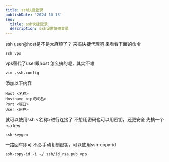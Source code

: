 ```yaml
---
title: ssh快捷登录
publishDate: '2024-10-15'
seo:
  title: ssh快捷登录
  description: ssh设置快捷登录
---
```

ssh user@host是不是太麻烦了？
来搞快捷代理吧
来看看下面的命令
```
ssh vps
```
vps替代了user跟host
怎么搞的呢，其实不难
```
vim .ssh.config
```
添加以下内容
```
Host <名称>
Hostname <ip或域名>
Port <端口>
User <用户>
```
就可以使用ssh <名称>进行连接了
不想用密码也可以用密钥，还更安全
先搞一个rsa key
```
ssh-keygen
```
一路回车即可
不必手动复制密钥，可以使用ssh-copy-id
```
ssh-copy-id -i ~/.ssh/id_rsa.pub vps
```

